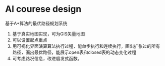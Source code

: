 # AI courese design

基于A*算法的最优路径规划系统

1. 基于真实地图实现，可为GIS矢量地图
2. 可以设置起点重点
3. 用可视化界面演算算法执行过程，能单步执行和连续执行，画出扩张过的所有路径，画出最优路径，能展示open表和closed表的动态变化过程
4. 可考虑路况信息，改进启发式函数。
